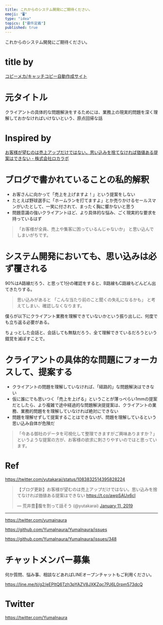 ```yaml
---
title: これからのシステム開発にご期待ください。
emoji: "🖥"
type: "idea"
topics: ["要件定義"]
published: true
---
```


これからのシステム開発にご期待ください。

# title by

[コピーメカ/キャッチコピー自動作成サイト](http://www.copymecha.com/index.php)

# 元タイトル

クライアントの具体的な問題解決をするためには、業務上の現実的問題を深く理解しておかなければいけないという、原点回帰な話

# Inspired by

[お客様が望むのは売上アップだけではない。思い込みを捨てなければ価値ある提案はできない - 株式会社ロカラボ](https://localab.jp/blog/what-clients-want-is-not-just-sales-up/)

# ブログで書かれていることの私的解釈

- お客さんに向かって「売上を上げますよ！」という提案をしない
- たとえば野球選手に「ホームランを打てますよ」とか売りかけるセールスマンがいたとして、一笑に付されて、まったく胸に響かないと思う
- 問題意識の強いクライアントほど、より具体的な悩み、ごく現実的な要求を持っているはず

>「お客様が全員、売上や集客に困っているんじゃないか」
>と思い込んでしまいがちです。

# システム開発においても、思い込みは必ず覆される

90%はA路線だろう、と思って1分の確認をすると、B路線もC路線もどんどん出てきたりする。

>思い込みがあると
>「こんな当たり前のこと聞くの失礼になるかも」
>と考えてしまい、確認しなくなります。

僕らが以下にクライアント業務を理解できていないかという振り出しに、何度でも立ち返る必要がある。

ちょっとした会話と、会話しても無駄だろう、全て理解できているだろうという錯覚を滅ぼすことで。

# クライアントの具体的な問題にフォーカスして、提案する

- クライアントの問題を理解していなければ、「経路的」な問題解決はできない
- 仮に誰にでも思いつく「売上を上げる」ということが薄っぺらい1mmの提案だとしたら、より複雑で途中経過的な問題解決提提案は、クライアントの業務、業務的問題をを理解していなければ絶対にできない
- 問題を理解せずして提案することはできないが、問題を理解しているという思い込み自体が危険だ

>「今ある御社のデータを可視化して整理できますがご興味ありますか？」
>というような提案の方が、お客様の欲求に刺さりやすいのではと思っています。

# Ref

https://twitter.com/yutakarai/status/1083832514395828224

<blockquote class="twitter-tweet" data-lang="en"><p lang="ja" dir="ltr">【ブログ更新】お客様が望むのは売上アップだけではない。思い込みを捨てなければ価値ある提案はできない <a href="https://t.co/awpSAUx6cI">https://t.co/awpSAUx6cI</a></p>&mdash; 荒井豊🤖腹を割って話そう (@yutakarai) <a href="https://twitter.com/yutakarai/status/1083832514395828224?ref_src=twsrc%5Etfw">January 11, 2019</a></blockquote>



---

https://twitter.com/yumainaura

https://github.com/YumaInaura/YumaInaura/issues


https://github.com/YumaInaura/YumaInaura/issues/348








<!-- Update From Qiita API -->

# チャットメンバー募集


何か質問、悩み事、相談などあればLINEオープンチャットもご利用ください。

https://line.me/ti/g2/eEPltQ6Tzh3pYAZV8JXKZqc7PJ6L0rpm573dcQ





# Twitter


https://twitter.com/YumaInaura


<!-- Update From Qiita API -->


